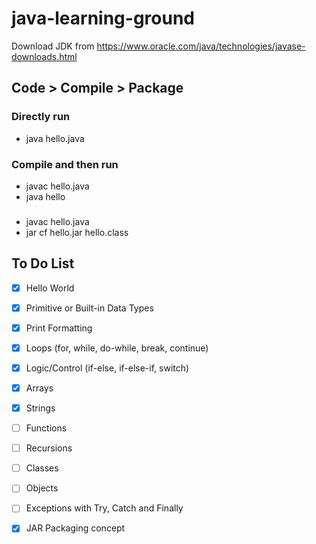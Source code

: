 # java-learning-ground

Download JDK from https://www.oracle.com/java/technologies/javase-downloads.html

## Code > Compile > Package

### Directly run
- java hello.java

### Compile and then run
- javac hello.java
- java hello

###
- javac hello.java
- jar cf hello.jar hello.class

## To Do List

- [x] Hello World
- [x] Primitive or Built-in Data Types
- [x] Print Formatting
- [x] Loops (for, while, do-while, break, continue)
- [x] Logic/Control (if-else, if-else-if, switch)
- [x] Arrays
- [x] Strings
- [ ] Functions
- [ ] Recursions
- [ ] Classes
- [ ] Objects
- [ ] Exceptions with Try, Catch and Finally

- [x] JAR Packaging concept
